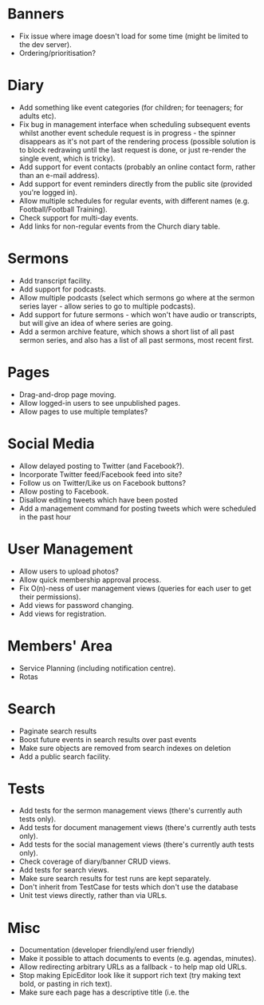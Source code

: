 # Banners

* Fix issue where image doesn't load for some time (might be limited
  to the dev server).
* Ordering/prioritisation?

# Diary

* Add something like event categories (for children; for teenagers;
  for adults etc).
* Fix bug in management interface when scheduling subsequent events
  whilst another event schedule request is in progress - the spinner
  disappears as it's not part of the rendering process (possible
  solution is to block redrawing until the last request is done, or
  just re-render the single event, which is tricky).
* Add support for event contacts (probably an online contact form,
  rather than an e-mail address).
* Add support for event reminders directly from the public site
  (provided you're logged in).
* Allow multiple schedules for regular events, with different names
  (e.g. Football/Football Training).
* Check support for multi-day events.
* Add links for non-regular events from the Church diary table.

# Sermons

* Add transcript facility.
* Add support for podcasts.
* Allow multiple podcasts (select which sermons go where at the sermon
  series layer - allow series to go to multiple podcasts).
* Add support for future sermons - which won't have audio or
  transcripts, but will give an idea of where series are going.
* Add a sermon archive feature, which shows a short list of all past
  sermon series, and also has a list of all past sermons, most recent
  first.

# Pages

* Drag-and-drop page moving.
* Allow logged-in users to see unpublished pages.
* Allow pages to use multiple templates?

# Social Media

* Allow delayed posting to Twitter (and Facebook?).
* Incorporate Twitter feed/Facebook feed into site?
* Follow us on Twitter/Like us on Facebook buttons?
* Allow posting to Facebook.
* Disallow editing tweets which have been posted
* Add a management command for posting tweets which were scheduled in
  the past hour

# User Management

* Allow users to upload photos?
* Allow quick membership approval process.
* Fix O(n)-ness of user management views (queries for each user to get
  their permissions).
* Add views for password changing.
* Add views for registration.

# Members' Area

* Service Planning (including notification centre).
* Rotas

# Search

* Paginate search results
* Boost future events in search results over past events
* Make sure objects are removed from search indexes on deletion
* Add a public search facility.

# Tests

* Add tests for the sermon management views (there's currently auth
  tests only).
* Add tests for document management views (there's currently auth
  tests only).
* Add tests for the social management views (there's currently auth
  tests only).
* Check coverage of diary/banner CRUD views.
* Add tests for search views.
* Make sure search results for test runs are kept separately.
* Don't inherit from TestCase for tests which don't use the database
* Unit test views directly, rather than via URLs.

# Misc

* Documentation (developer friendly/end user friendly)
* Make it possible to attach documents to events (e.g. agendas,
  minutes).
* Allow redirecting arbitrary URLs as a fallback - to help map old
  URLs.
* Stop making EpicEditor look like it support rich text (try making
  text bold, or pasting in rich text).
* Make sure each page has a descriptive title (i.e. the <title> tag
  contains something other than just the name of the Church).
* Detect references to dates in text, and flag for cleanup around that
  date on the home page of the Kanisa management interface.

# Frontend

* Actually implement the frontend of the site
* Add favicons, and other assorted Apple bits (see Bootstrap templates
  for examples).
